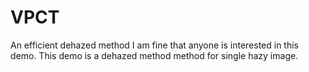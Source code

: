# VPCT
An efficient dehazed method 
I am fine that anyone is interested in this demo.
This demo is a dehazed method method for single hazy image.

